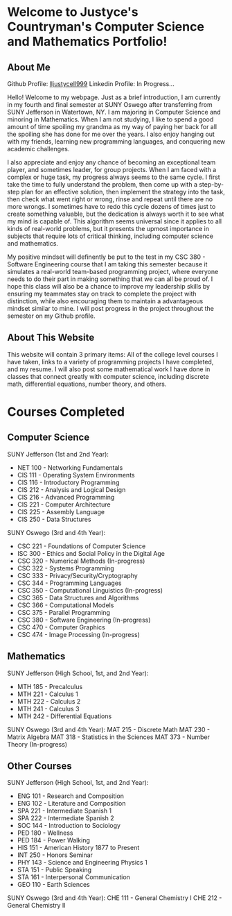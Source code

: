 # Welcome to Justyce's Countryman's Computer Science and Mathematics Portfolio!

## **About Me**

Github Profile: [lljustycell999](https://github.com/lljustycell999?tab=overview&from=2024-01-01&to=2024-01-16)
Linkedin Profile: In Progress...

Hello! Welcome to my webpage. Just as a brief introduction, I am currently in my fourth and final semester at SUNY Oswego after transferring from SUNY Jefferson in Watertown, NY. I am majoring in Computer Science and minoring in Mathematics. When I am not studying, I like to spend a good amount of time spoiling my grandma as my way of paying her back for all the spoiling she has done for me over the years. I also enjoy hanging out with my friends, learning new programming languages, and conquering new academic challenges. 

I also appreciate and enjoy any chance of becoming an exceptional team player, and sometimes leader, for group projects. When I am faced with a complex or huge task, my progress always seems to the same cycle. I first take the time to fully understand the problem, then come up with a step-by-step plan for an effective solution, then implement the strategy into the task, then check what went right or wrong, rinse and repeat until there are no more wrongs. I sometimes have to redo this cycle dozens of times just to create something valuable, but the dedication is always worth it to see what my mind is capable of. This algorithm seems universal since it applies to all kinds of real-world problems, but it presents the upmost importance in subjects that require lots of critical thinking, including computer science and mathematics.

My positive mindset will definently be put to the test in my CSC 380 - Software Engineering course that I am taking this semester because it simulates a real-world team-based programming project, where everyone needs to do their part in making something that we can all be proud of. I hope this class will also be a chance to improve my leadership skills by ensuring my teammates stay on track to complete the project with distinction, while also encouraging them to maintain a advantageous mindset similar to mine. I will post progress in the project throughout the semester on my Github profile.

## **About This Website**
This website will contain 3 primary items: All of the college level courses I have taken, links to a variety of programming projects I have completed, and my resume. I will also post some mathematical work I have done in classes that connect greatly with computer science, including discrete math, differential equations, number theory, and others.

# Courses Completed

## **Computer Science**

SUNY Jefferson (1st and 2nd Year):
* NET 100 - Networking Fundamentals
* CIS 111 - Operating System Environments
* CIS 116 - Introductory Programming
* CIS 212 - Analysis and Logical Design
* CIS 216 - Advanced Programming
* CIS 221 - Computer Architecture
* CIS 225 - Assembly Language
* CIS 250 - Data Structures

SUNY Oswego (3rd and 4th Year):
* CSC 221 - Foundations of Computer Science
* ISC 300 - Ethics and Social Policy in the Digital Age
* CSC 320 - Numerical Methods (In-progress)
* CSC 322 - Systems Programming
* CSC 333 - Privacy/Security/Cryptography
* CSC 344 - Programming Languages
* CSC 350 - Computational Linguistics (In-progress)
* CSC 365 - Data Structures and Algorithms
* CSC 366 - Computational Models
* CSC 375 - Parallel Programming
* CSC 380 - Software Engineering (In-progress)
* CSC 470 - Computer Graphics
* CSC 474 - Image Processing (In-progress)

## **Mathematics**

SUNY Jefferson (High School, 1st, and 2nd Year):
* MTH 185 - Precalculus
* MTH 221 - Calculus 1
* MTH 222 - Calculus 2
* MTH 241 - Calculus 3
* MTH 242 - Differential Equations

SUNY Oswego (3rd and 4th Year):
MAT 215 - Discrete Math
MAT 230 - Matrix Algebra
MAT 318 - Statistics in the Sciences
MAT 373 - Number Theory (In-progress)

## **Other Courses**
SUNY Jefferson (High School, 1st, and 2nd Year):

* ENG 101 - Research and Composition
* ENG 102 - Literature and Composition
* SPA 221 - Intermediate Spanish 1
* SPA 222 - Intermediate Spanish 2
* SOC 144 - Introduction to Sociology
* PED 180 - Wellness
* PED 184 - Power Walking
* HIS 151 - American History 1877 to Present
* INT 250 - Honors Seminar
* PHY 143 - Science and Engineering Physics 1
* STA 151 - Public Speaking
* STA 161 - Interpersonal Communication
* GEO 110 - Earth Sciences

SUNY Oswego (3rd and 4th Year):
CHE 111 - General Chemistry I
CHE 212 - General Chemistry II

